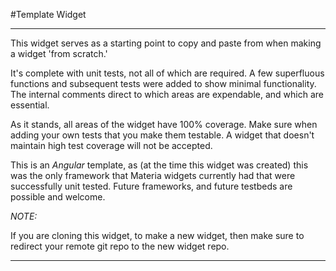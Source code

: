 #Template Widget

---

This widget serves as a starting point to copy and paste from when making a widget 'from scratch.'

It's complete with unit tests, not all of which are required. A few superfluous functions and subsequent tests were added to show minimal functionality. The internal comments direct to which areas are expendable, and which are essential.

As it stands, all areas of the widget have 100% coverage. Make sure when adding your own tests that you make them testable. A widget that doesn't maintain high test coverage will not be accepted.

This is an *Angular* template, as (at the time this widget was created) this was the only framework that Materia widgets currently had that were successfully unit tested. Future frameworks, and future testbeds are possible and welcome.

*NOTE:*

If you are cloning this widget, to make a new widget, then make sure to redirect your remote git repo to the new widget repo.

---